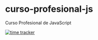 # curso-profesional-js

Curso Profesional de JavaScript

[![time
tracker](https://wakatime.com/badge/github/resparzasoto/curso-profesional-js.svg)](https://wakatime.com/badge/github/resparzasoto/curso-profesional-js)
